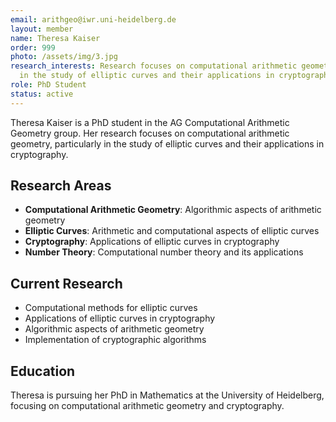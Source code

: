 ```yaml
---
email: arithgeo@iwr.uni-heidelberg.de
layout: member
name: Theresa Kaiser
order: 999
photo: /assets/img/3.jpg
research_interests: Research focuses on computational arithmetic geometry, particularly
  in the study of elliptic curves and their applications in cryptography.
role: PhD Student
status: active
---
```


Theresa Kaiser is a PhD student in the AG Computational Arithmetic Geometry group. Her research focuses on computational arithmetic geometry, particularly in the study of elliptic curves and their applications in cryptography.

## Research Areas

- **Computational Arithmetic Geometry**: Algorithmic aspects of arithmetic geometry
- **Elliptic Curves**: Arithmetic and computational aspects of elliptic curves
- **Cryptography**: Applications of elliptic curves in cryptography
- **Number Theory**: Computational number theory and its applications

## Current Research

- Computational methods for elliptic curves
- Applications of elliptic curves in cryptography
- Algorithmic aspects of arithmetic geometry
- Implementation of cryptographic algorithms

## Education

Theresa is pursuing her PhD in Mathematics at the University of Heidelberg, focusing on computational arithmetic geometry and cryptography.